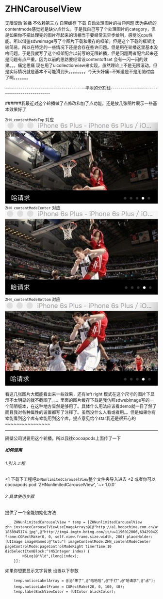 # ZHNCarouselView
无限滚动 轮播 不依赖第三方 自带缓存 下载 自动处理图片的拉伸问题 因为系统的contentmode感觉老是缺少点什么，于是我自己写了个处理图片的category，但是如果你不把处理完的图片存起来的话相当于要经常去异步绘制，感觉吃cpu性能。所以借鉴sdweimage写了个图片下载和缓存的框架。但是这个下载的框架比较简易，所以在特定的一些情况下还是会存在些许问题。但是用在轮播这里基本没啥问题。于是我就写了这个框架配合以前写的无限轮播，但是问题两者配合起来还是问题有点严重，因为以前的思路要经常设contentoffset 会有一闪一闪的效果。。。痛定思痛 现在用了uicollectionview来实现，虽然理论上不是无限滚动，但是实际情况就是基本不可能滑到头。。。。。。。。今天头好痛~不知道是不是用脑过度了啊。。。。。。。

-----------------------------------------华丽的分割线-----------------------------------------------

######我最近对这个轮播做了点修改和加了点功能。还是放几张图片展示一些基本效果好了

`ZHN_contentModeTop` 对应
![top](https://raw.githubusercontent.com/zhnnnnn/ZHNCarouselView/master/top.png)
`ZHN_contentModeCenter` 对应
![center](https://raw.githubusercontent.com/zhnnnnn/ZHNCarouselView/master/center.png)
`ZHN_contentModeBottom` 对应
![bottom](https://raw.githubusercontent.com/zhnnnnn/ZHNCarouselView/master/bottom.png)


看这几张图片大概能看出来一些效果，还有left right 模式在这个尺寸的图片下显示不太明显的就不截图了。。。里面的图片缓存下载是我仿照sdwebImage写的一个简陋版本，在这种地方显然是够用了。具体什么用法应该看demo就一目了然了而且我对各种属性的设置都写了注释了。虽然没什么人看或者用。。但是如果你有幸能看到这个库有幸能用到这个库，提点意见给个star我还是很开心的~~~~~~~~~~~~~~~~


---
隔壁公司说要用这个轮播，所以我往cocoapods上面传了一下
##### 如何使用
###### 1.引入工程
<1 下载下工程吧`ZHNunlimitedCarouselView`整个文件夹导入进去
<2 或者你可以cocoapods     pod 'ZHNunlimitedCarouselView', '~> 1.0.0'
###### 2.具体使用步骤
提供了一个全能初始化方法 
```
    ZHNunlimitedCarouselView * temp = [ZHNunlimitedCarouselView zhn_instanceCarouselViewUseImageArray:@[@"http://a1.hoopchina.com.cn/attachment/Day_091231/176_2698549_edf68aafc659ca6.jpg",@"http://wenwen.soso.com/p/20090316/20090316192531-1838945174.jpg",@"http://img4.imgtn.bdimg.com/it/u=1196012006,634290422&fm=21&gp=0.jpg",@"http://img1.gtimg.com/2/275/27542/2754231_500x500_0.jpg",@"http://f1.diyitui.com/63/b1/b6/64/ea/5d/1b/d9/a1/bf/f8/84/6e/e4/ab/4e.jpg"] frame:CGRectMake(0, 0, self.view.frame.size.width, 200) placeHolder:[UIImage imageNamed:@"tutu"] imageContentMode:ZHN_contentModeCenter pageControlMode:pageControlModeRight timerTime:10 didSelectItemBlock:^(NSInteger index) {
        NSLog(@"%ld",(long)index);
    }];
```
如果你想要显示文字背景 设置以下参数
```
    temp.noticeLabelArray = @[@"来了",@"哈哈哈",@"手打",@"哈请求",@"💰"];
    temp.noticeLabelFrame = CGRectMake(20, 0, 100, 40);
    temp.labelBackViewColor = [UIColor blackColor];
```

